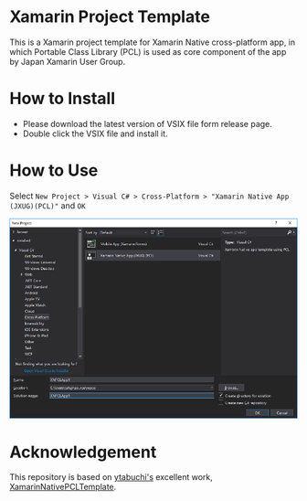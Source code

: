 # Xamarin Project Template

This is a Xamarin project template for Xamarin Native cross-platform app, in which Portable Class Library (PCL) is used as core component of the app by Japan Xamarin User Group.

# How to Install

- Please download the latest version of VSIX file form release page.
- Double click the VSIX file and install it.

# How to Use

Select `New Project > Visual C# > Cross-Platform > "Xamarin Native App (JXUG)(PCL)"` and `OK`

![New Project](https://raw.githubusercontent.com/tafuji/XamarinNativePCLTemplate/develop-vsix/Screenshots/NewProject.png)

# Acknowledgement

This repository is based on [ytabuchi's](https://github.com/ytabuchi) excellent work, [XamarinNativePCLTemplate](https://github.com/ytabuchi/XamarinNativePCLTemplate).
